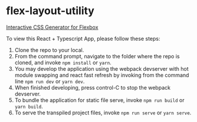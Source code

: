 # flex-layout-utility
[Interactive CSS Generator for Flexbox](https://stevelong-at-prplrs.github.io/flex-layout-utility/)

To view this React + Typescript App, please follow these steps:

1. Clone the repo to your local.
2. From the command prompt, navigate to the folder where the repo is cloned, and invoke `npm install` or `yarn`.
3. You may develop the application using the webpack devserver with hot module swapping and react fast refresh by invoking from the command line `npm run dev` or `yarn dev`.
4. When finished developing, press control-C to stop the webpack devserver.
5. To bundle the application for static file serve, invoke `npm run build` or `yarn build`.
6. To serve the transpiled project files, invoke `npm run serve` or `yarn serve`.
